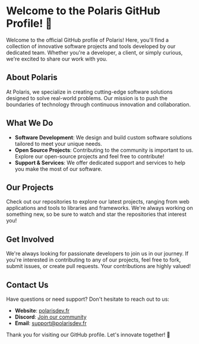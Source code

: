 # Welcome to the Polaris GitHub Profile! 🌟

Welcome to the official GitHub profile of Polaris! Here, you'll find a collection of innovative software projects and tools developed by our dedicated team. Whether you're a developer, a client, or simply curious, we're excited to share our work with you.

## About Polaris

At Polaris, we specialize in creating cutting-edge software solutions designed to solve real-world problems. Our mission is to push the boundaries of technology through continuous innovation and collaboration.

## What We Do

- **Software Development**: We design and build custom software solutions tailored to meet your unique needs.
- **Open Source Projects**: Contributing to the community is important to us. Explore our open-source projects and feel free to contribute!
- **Support & Services**: We offer dedicated support and services to help you make the most of our software.

## Our Projects

Check out our repositories to explore our latest projects, ranging from web applications and tools to libraries and frameworks. We're always working on something new, so be sure to watch and star the repositories that interest you!

## Get Involved

We're always looking for passionate developers to join us in our journey. If you're interested in contributing to any of our projects, feel free to fork, submit issues, or create pull requests. Your contributions are highly valued!

## Contact Us

Have questions or need support? Don't hesitate to reach out to us:

- **Website**: [polarisdev.fr](https://www.polarisdev.fr)
- **Discord**: [Join our community](https://discord.com/invite/XzpfdfzPnd)
- **Email**: [support@polarisdev.fr](mail:support@polarisdev.fr)

Thank you for visiting our GitHub profile. Let's innovate together! 🚀
